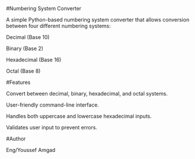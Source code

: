 #Numbering System Converter

A simple Python-based numbering system converter that allows conversion between four different numbering systems:

Decimal (Base 10)

Binary (Base 2)

Hexadecimal (Base 16)

Octal (Base 8)

#Features

Convert between decimal, binary, hexadecimal, and octal systems.

User-friendly command-line interface.

Handles both uppercase and lowercase hexadecimal inputs.

Validates user input to prevent errors.

#Author

Eng/Youssef Amgad



